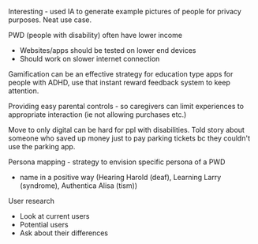 Interesting - used IA to generate example pictures of people for privacy purposes. Neat use case.

PWD (people with disability) often have lower income
- Websites/apps should be tested on lower end devices
- Should work on slower internet connection

Gamification can be an effective strategy for education type apps for people with ADHD, use that instant reward feedback system to keep attention.

Providing easy parental controls - so caregivers can limit experiences to appropriate interaction (ie not allowing purchases etc.)

Move to only digital can be hard for ppl with disabilities. Told story about someone who saved up money just to pay parking tickets bc they couldn't use the parking app.

Persona mapping - strategy to envision specific persona of a PWD
- name in a positive way (Hearing Harold (deaf), Learning Larry (syndrome), Authentica Alisa (tism))

User research
- Look at current users
- Potential users
- Ask about their differences

